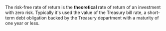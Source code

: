 The risk-free rate of return is the **theoretical** rate of return of an investment with zero risk. Typically it's used the value of the Treasury bill rate, a short-term debt obligation backed by the Treasury department with a maturity of one year or less.